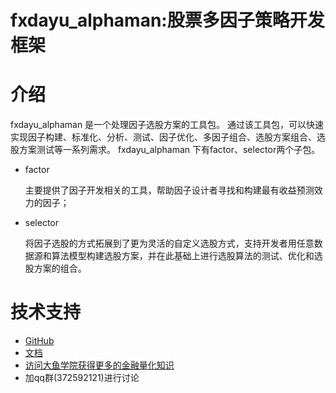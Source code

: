 # fxdayu_alphaman:股票多因子策略开发框架

# 介绍

fxdayu_alphaman 是一个处理因子选股方案的工具包。
通过该工具包，可以快速实现因子构建、标准化、分析、测试、因子优化、多因子组合、选股方案组合、选股方案测试等一系列需求。
fxdayu_alphaman 下有factor、selector两个子包。

- factor

    主要提供了因子开发相关的工具，帮助因子设计者寻找和构建最有收益预测效力的因子；

- selector

    将因子选股的方式拓展到了更为灵活的自定义选股方式，支持开发者用任意数据源和算法模型构建选股方案，并在此基础上进行选股算法的测试、优化和选股方案的组合。

# 技术支持

- [GitHub](https://github.com/xingetouzi/fxdayu_alphaman)
- [文档](http://fxdayu-alphaman-document.readthedocs.io/zh_CN/latest/)
- [访问大鱼学院获得更多的金融量化知识](http://www.fxdayu.com/tutorials.html)
- 加qq群(372592121)进行讨论
